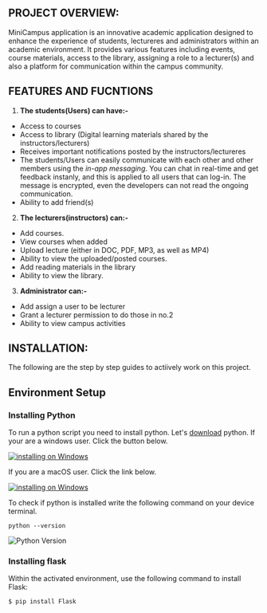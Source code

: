 ## PROJECT OVERVIEW:
MiniCampus application is an innovative academic application designed to enhance the experience of students, lectureres and administrators within an academic environment. It provides various features including events, course materials, access to the library, assigning a role to a lecturer(s) and also a platform for communication within the campus community.

## FEATURES AND FUCNTIONS

1. **The students(Users) can have:-**

* Access to courses
* Access to library (Digital learning materials shared by the instructors/lecturers)
* Receives important notifications posted by the instructors/lectureres
* The students/Users can easily communicate with each other and other members using the *in-app messaging*. You can chat in real-time and get feedback instanly, and this is applied to all users that can log-in. The message is encrypted, even the developers can not read the ongoing communication.
* Ability to add friend(s)

2. **The lecturers(instructors) can:-**
* Add courses.
* View courses when added
* Upload lecture (either in DOC, PDF, MP3, as well as MP4)
* Ability to view the uploaded/posted courses.
* Add reading materials in the library
* Ability to view the library.

3. **Administrator can:-**

* Add assign a user to be lecturer
* Grant a lecturer permission to do those in no.2
* Ability to view campus activities

## INSTALLATION:

The following are the step by step guides to actiively work on this project.

## Environment Setup

### Installing Python

To run a python script you need to install python. Let's [download](https://www.python.org/) python.
If your are a windows user. Click the button below.

[![installing on Windows](./images/installing_on_windows.png)](https://www.python.org/)

If you are a macOS user. Click the link below.

[![installing on Windows](./images/installing_on_macOS.png)](https://www.python.org/)

To check if python is installed write the following command on your device terminal.

```shell
python --version
```

![Python Version](./images/python_versio.png)

### Installing flask

Within the activated environment, use the following command to install Flask:
```shell
$ pip install Flask
```
